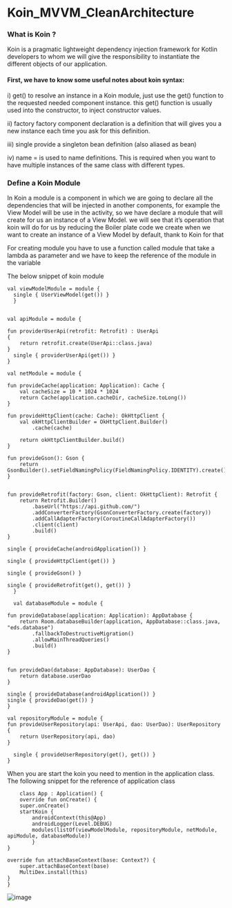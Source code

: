 # Koin_MVVM_CleanArchitecture

### What is Koin ?
Koin is a pragmatic lightweight dependency injection framework for Kotlin developers to whom we will give the responsibility to instantiate the different objects of our application.

#### First, we have to know some useful notes about koin syntax:

i) get() to resolve an instance in a Koin module, just use the get() function to the requested needed component instance. this get() function is usually used into the constructor, to inject constructor values.

ii) factory factory component declaration is a definition that will gives you a new instance each time you ask for this definition.

iii) single provide a singleton bean definition (also aliased as bean)

iv) name = is used to name definitions. This is required when you want to have multiple instances of the same class with different types.

### Define a Koin Module

In Koin a module is a component in which we are going to declare all the dependencies that will be injected in another components, for example the View Model will be use in the activity, so we have declare a module that will create for us an instance of a View Model. we will see that it’s operation that koin will do for us by reducing the Boiler plate code we create when we want to create an instance of a View Model by default, thank to Koin for that

For creating module you have to use a function called module that take a lambda as parameter and we have to keep the reference of the module in the variable

The below snippet of koin module


    val viewModelModule = module {
      single { UserViewModel(get()) }
      }


    val apiModule = module {

    fun providerUserApi(retrofit: Retrofit) : UserApi
    {
        return retrofit.create(UserApi::class.java)
    }
      single { providerUserApi(get()) }
    }

    val netModule = module {

    fun provideCache(application: Application): Cache {
        val cacheSize = 10 * 1024 * 1024
        return Cache(application.cacheDir, cacheSize.toLong())
    }

    fun provideHttpClient(cache: Cache): OkHttpClient {
        val okHttpClientBuilder = OkHttpClient.Builder()
            .cache(cache)

        return okHttpClientBuilder.build()
    }

    fun provideGson(): Gson {
        return GsonBuilder().setFieldNamingPolicy(FieldNamingPolicy.IDENTITY).create()
    }


    fun provideRetrofit(factory: Gson, client: OkHttpClient): Retrofit {
        return Retrofit.Builder()
            .baseUrl("https://api.github.com/")
            .addConverterFactory(GsonConverterFactory.create(factory))
            .addCallAdapterFactory(CoroutineCallAdapterFactory())
            .client(client)
            .build()
    }

    single { provideCache(androidApplication()) }

    single { provideHttpClient(get()) }

    single { provideGson() }

    single { provideRetrofit(get(), get()) }
      }

      val databaseModule = module {

    fun provideDatabase(application: Application): AppDatabase {
        return Room.databaseBuilder(application, AppDatabase::class.java, "eds.database")
            .fallbackToDestructiveMigration()
            .allowMainThreadQueries()
            .build()
    }


    fun provideDao(database: AppDatabase): UserDao {
        return database.userDao
    }

    single { provideDatabase(androidApplication()) }
    single { provideDao(get()) }
    }

    val repositoryModule = module {
    fun provideUserRepository(api: UserApi, dao: UserDao): UserRepository {
        return UserRepository(api, dao)
    }

      single { provideUserRepository(get(), get()) }
    }
    
    
  When you are start the koin you need to mention in the application class. The following snippet for the reference of application class
  
        class App : Application() {
        override fun onCreate() {
        super.onCreate()
        startKoin {
            androidContext(this@App)
            androidLogger(Level.DEBUG)
            modules(listOf(viewModelModule, repositoryModule, netModule, apiModule, databaseModule))
            }
    }

    override fun attachBaseContext(base: Context?) {
        super.attachBaseContext(base)
        MultiDex.install(this)
    }
    }
    
 ![image](https://user-images.githubusercontent.com/39657409/79638804-14656e00-81a5-11ea-9a15-2183c621b60c.png)   
